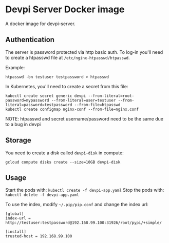 # Devpi Server Docker image

A docker image for devpi-server.

## Authentication

The server is password protected via http basic auth. To log-in you'll
need to create a htpasswd file at `/etc/nginx-htpasswd/htpasswd`.

Example:

`htpasswd -bn testuser testpassword > htpasswd`

In Kubernetes, you'll need to create a secret from this file:

```
kubectl create secret generic devpi --from-literal=root-password=mypassword --from-literal=user=testuser --from-literal=password=testpassword --from-file=htpasswd
kubectl create configmap nginx-conf --from-file=nginx.conf
```

NOTE: htpasswd and secret username/password need to be the same due to a bug in devpi

## Storage

You need to create a disk called `devpi-disk` in compute:

```
gcloud compute disks create --size=10GB devpi-disk
```

## Usage

Start the pods with: `kubectl create -f devpi-app.yaml`
Stop the pods with: `kubectl delete -f devpi-app.yaml`

To use the index, modify `~/.pip/pip.conf` and change the index url:

```
[global]
index-url = http://testuser:testpassword@192.168.99.100:31926/root/pypi/+simple/

[install]
trusted-host = 192.168.99.100
```
